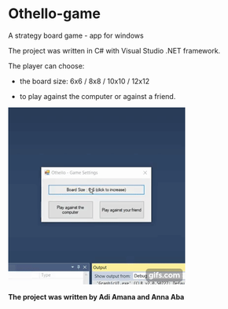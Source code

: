 # Othello-game
A strategy board game - app for windows

The project was written in C# with Visual Studio .NET framework.

The player can choose:

- the board size: 6x6 / 8x8 / 10x10 / 12x12

- to play against the computer or against a friend.

![](gif.gif)

<b> The project was written by Adi Amana and Anna Aba </b>
